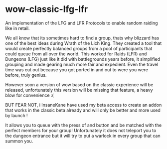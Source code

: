 # wow-classic-lfg-lfr
An implementation of the LFG and LFR Protocols to enable random raiding like in retail.

We all know that its sometimes hard to find a group, thats why blizzard has one of the best ideas during Wrath of the Lich King.
They created a tool that would create perfectly balanced groups from a pool of participants that could queue from all over the world.
This worked for Raids (LFR) and Dungeons (LFG) just like it did with battlegrounds years before, it simplified grouping and made gearing much more fair and expedient. Even the travel time was cut out because you got ported in and out to were you were before, truly genius.

However soon a version of wow based on the classic experience will be released, unfortunately this version will be missing that feature, a heavy blow for convenience :(

BUT FEAR NOT, i InsaneKane have used my beta access to create an addon that works in the classic beta already and will only be better and more used by launch !

It allows you to queue with the press of and button and be matched with the perfect members for your group!
Unfortunately it does not teleport you to the dungeon entrance but it will try to put a warlock in every group that can summon you.

